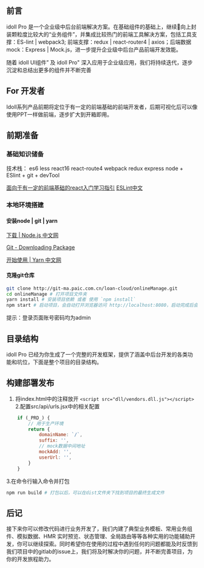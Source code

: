 ## 前言

idoll Pro 是一个企业级中后台前端解决方案。在基础组件的基础上，继续向上封装颗粒度比较大的“业务组件”，并集成比较热门的前端工具解决方案，包括工具支撑：ES-lint | webpack3; 前端支撑：redux | react-router4 | axios；后端数据mock：Express | Mock.js，进一步提升企业级中后台产品前端开发效能。

随着 idoll UI组件” 及 idoll Pro" 深入应用于企业级应用，我们将持续迭代，逐步沉淀和总结出更多的组件并不断完善

## For 开发者

Idoll系列产品前期将定位于有一定的前端基础的前端开发者，后期可视化后可以像使用PPT一样做前端，逐步扩大到开箱即用。

## 前期准备

### 基础知识储备

技术栈：
es6
less
react16
react-route4
webpack
redux
express
node + ESlint + git + devTool

[面向于有一定的前端基础的react入门学习指引](https://github.com/lulu27753/react-study)
[ESLint中文](http://eslint.cn/)

### 本地环境搭建

#### 安装node | git | yarn

[下载 | Node.js 中文网](http://nodejs.cn/download/)

[Git - Downloading Package](https://git-scm.com/download/win)

[开始使用 | Yarn 中文网](https://yarn.bootcss.com/docs/getting-started.html)

#### 克隆git仓库

```bash
git clone http://git-ma.paic.com.cn/loan-cloud/onlineManage.git
cd onlineManage # 打开项目文件夹
yarn install # 安装项目依赖 或者 使用 `npm install`
npm start # 启动项目，会自动打开浏览器访问 http://localhost:8080，启动完成后会看到login页面
```

提示：登录页面账号密码均为admin

## 目录结构

idoll Pro 已经为你生成了一个完整的开发框架，提供了涵盖中后台开发的各类功能和坑位，下面是整个项目的目录结构。

## 构建部署发布

1. 将index.html中的注释放开
	`<script src="dll/vendors.dll.js"></script> `
2.配置src/api/urls.jsx中的相关配置
```js
	if (_PRD_) {
		// 用于生产环境
		return {
			domainName: `/`,
			suffix: '',
			// mock数据中间地址
			mockAdd: '',
			userUrl: '',
		}
	}
```
3.在命令行输入命令并打包

```bash
npm run build # 打包以后，可以在dist文件夹下找到项目的最终生成文件
```

## 后记

接下来你可以修改代码进行业务开发了，我们内建了典型业务模板、常用业务组件、模拟数据、HMR 实时预览、状态管理、全局路由等等各种实用的功能辅助开发，你可以继续探索。同时希望你在使用的过程中遇到任何的问题都能及时反馈到我们项目中的gitlab的issue上，我们将及时解决你的问题，并不断完善项目，为你的开发旅程助力。
